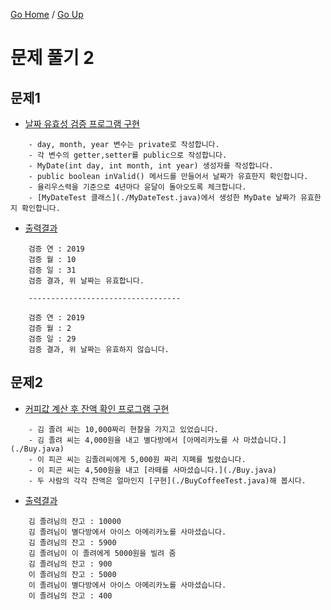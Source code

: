 [Go Home](https://github.com/devJRL/CodeLab-JAVA-Basic#codelab-java-basic) / [Go Up](..#ch05객체)

# 문제 풀기 2

## 문제1

- [날짜 유효성 검증 프로그램 구현](./MyDate.java#L6)

```
	- day, month, year 변수는 private로 작성합니다.
	- 각 변수의 getter,setter를 public으로 작성합니다.
	- MyDate(int day, int month, int year) 생성자를 작성합니다.
	- public boolean inValid() 메서드를 만들어서 날짜가 유효한지 확인합니다.
	- 율리우스력을 기준으로 4년마다 윤달이 돌아오도록 체크합니다.
	- [MyDateTest 클래스](./MyDateTest.java)에서 생성한 MyDate 날짜가 유효한지 확인합니다.
```

- [출력결과](./MyDateTest.java#L6)

```
	검증 연 : 2019
	검증 월 : 10
	검증 일 : 31
	검증 결과, 위 날짜는 유효합니다.
	
	----------------------------------
	
	검증 연 : 2019
	검증 월 : 2
	검증 일 : 29
	검증 결과, 위 날짜는 유효하지 않습니다.
```

## 문제2

- [커피값 계산 후 잔액 확인 프로그램 구현](./Buyier.java#L6)

```
	- 김 졸려 씨는 10,000짜리 현찰을 가지고 있었습니다.
	- 김 졸려 씨는 4,000원을 내고 별다방에서 [아메리카노를 사 마셨습니다.](./Buy.java)
	- 이 피곤 씨는 김졸려씨에게 5,000원 짜리 지폐를 빌렸습니다.
	- 이 피곤 씨는 4,500원을 내고 [라떼를 사마셨습니다.](./Buy.java)
	- 두 사람의 각각 잔액은 얼마인지 [구현](./BuyCoffeeTest.java)해 봅시다. 
```

- [출력결과](./BuyCoffeeTest.java#L3)

```
	김 졸려님의 잔고 : 10000
	김 졸려님이 별다방에서 아이스 아메리카노를 사마셨습니다.
	김 졸려님의 잔고 : 5900
	김 졸려님이 이 졸려에게 5000원을 빌려 줌
	김 졸려님의 잔고 : 900
	이 졸려님의 잔고 : 5000
	이 졸려님이 별다방에서 아이스 아메리카노를 사마셨습니다.
	이 졸려님의 잔고 : 400
```